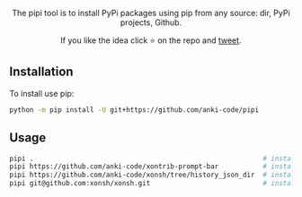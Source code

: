 <p align="center">
The pipi tool is to install PyPi packages using pip from any source: dir, PyPi projects, Github.
</p>

<p align="center">  
If you like the idea click ⭐ on the repo and <a href="https://twitter.com/intent/tweet?text=Nice%20tool%20to%20install%20PyPi%20packages!&url=https://github.com/anki-code/pipi" target="_blank">tweet</a>.
</p>


## Installation

To install use pip:

```bash
python -m pip install -U git+https://github.com/anki-code/pipi
```

## Usage

```bash
pipi .                                                         # install from dir
pipi https://github.com/anki-code/xontrib-prompt-bar           # install from repo
pipi https://github.com/anki-code/xonsh/tree/history_json_dir  # install from branch
pipi git@github.com:xonsh/xonsh.git                            # install from git
```
